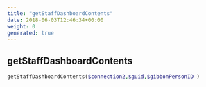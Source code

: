 ```yaml
---
title: "getStaffDashboardContents"
date: 2018-06-03T12:46:34+00:00
weight: 0
generated: true
---
```


## getStaffDashboardContents



```php
getStaffDashboardContents($connection2,$guid,$gibbonPersonID )
```





